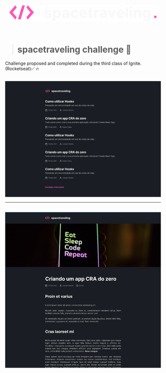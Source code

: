 <p align='center'><img src='./public/logo.svg'/></p>

<br>

> # spacetraveling challenge 🌌

<p> Challenge proposed and completed during the third class of Ignite. (Rocketseat)✅ 🔥 </p>

<br>

<img src='./public/images/Home.png'>

<br>
<hr>
<br>

<img src='./public/images/post.png'>
